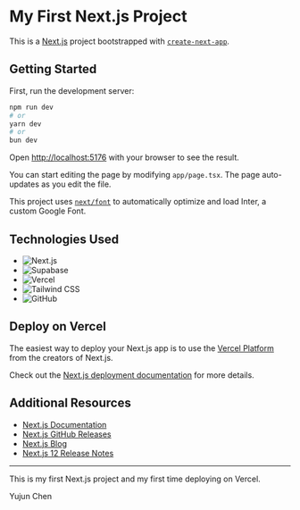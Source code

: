 # My First Next.js Project

This is a [Next.js](https://nextjs.org/) project bootstrapped with [`create-next-app`](https://github.com/vercel/next.js/tree/canary/packages/create-next-app).

## Getting Started

First, run the development server:

```bash
npm run dev
# or
yarn dev
# or
bun dev
```

Open [http://localhost:5176](http://localhost:5176) with your browser to see the result.

You can start editing the page by modifying `app/page.tsx`. The page auto-updates as you edit the file.

This project uses [`next/font`](https://nextjs.org/docs/basic-features/font-optimization) to automatically optimize and load Inter, a custom Google Font.

## Technologies Used

- ![Next.js](https://img.shields.io/badge/Next.js-000000?style=for-the-badge&logo=next.js&logoColor=white)
- ![Supabase](https://img.shields.io/badge/Supabase-3ECF8E?style=for-the-badge&logo=supabase&logoColor=white)
- ![Vercel](https://img.shields.io/badge/Vercel-000000?style=for-the-badge&logo=vercel&logoColor=white)
- ![Tailwind CSS](https://img.shields.io/badge/Tailwind_CSS-38B2AC?style=for-the-badge&logo=tailwind-css&logoColor=white)
- ![GitHub](https://img.shields.io/badge/GitHub-181717?style=for-the-badge&logo=github&logoColor=white)

## Deploy on Vercel

The easiest way to deploy your Next.js app is to use the [Vercel Platform](https://vercel.com/new?utm_medium=default-template&filter=next.js&utm_source=create-next-app&utm_campaign=create-next-app-readme) from the creators of Next.js.

Check out the [Next.js deployment documentation](https://nextjs.org/docs/deployment) for more details.

## Additional Resources

- [Next.js Documentation](https://nextjs.org/docs)
- [Next.js GitHub Releases](https://github.com/vercel/next.js/releases)
- [Next.js Blog](https://nextjs.org/blog)
- [Next.js 12 Release Notes](https://nextjs.org/blog/next-12)

---

This is my first Next.js project and my first time deploying on Vercel.

Yujun Chen
